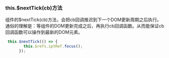 ### this.$nextTick(cb)方法
组件的$nextTick(cb)方法，会把cb回调推迟到下一个DOM更新周期之后执行。通俗的理解是：等组件的DOM更新完成之后，再执行cb回调函数。从而能保证cb回调函数可以操作到最新的DOM元素。
```js
 this.$nextTick(() => {
        this.$refs.iptRef.focus();
      });
```
